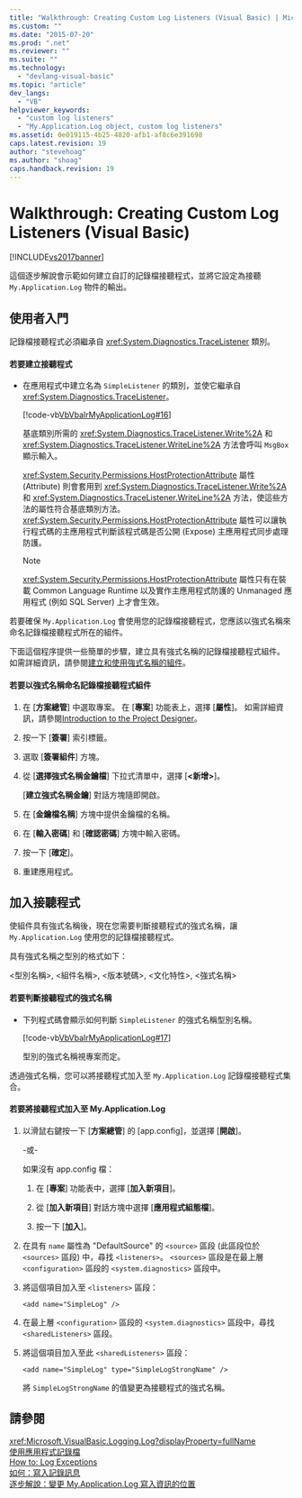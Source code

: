 ```yaml
---
title: "Walkthrough: Creating Custom Log Listeners (Visual Basic) | Microsoft Docs"
ms.custom: ""
ms.date: "2015-07-20"
ms.prod: ".net"
ms.reviewer: ""
ms.suite: ""
ms.technology: 
  - "devlang-visual-basic"
ms.topic: "article"
dev_langs: 
  - "VB"
helpviewer_keywords: 
  - "custom log listeners"
  - "My.Application.Log object, custom log listeners"
ms.assetid: 0e019115-4b25-4820-afb1-af8c6e391698
caps.latest.revision: 19
author: "stevehoag"
ms.author: "shoag"
caps.handback.revision: 19
---
```

# Walkthrough: Creating Custom Log Listeners (Visual Basic)
[!INCLUDE[vs2017banner](../../../../visual-basic/includes/vs2017banner.md)]

這個逐步解說會示範如何建立自訂的記錄檔接聽程式，並將它設定為接聽 `My.Application.Log` 物件的輸出。  
  
## 使用者入門  
 記錄檔接聽程式必須繼承自 <xref:System.Diagnostics.TraceListener> 類別。  
  
#### 若要建立接聽程式  
  
-   在應用程式中建立名為 `SimpleListener` 的類別，並使它繼承自 <xref:System.Diagnostics.TraceListener>。  
  
     [!code-vb[VbVbalrMyApplicationLog#16](../../../../visual-basic/developing-apps/programming/log-info/codesnippet/visualbasic/VbVbalrMyApplicationLog/Form1.vb#16)]  
  
     基底類別所需的 <xref:System.Diagnostics.TraceListener.Write%2A> 和 <xref:System.Diagnostics.TraceListener.WriteLine%2A> 方法會呼叫 `MsgBox` 顯示輸入。  
  
     <xref:System.Security.Permissions.HostProtectionAttribute> 屬性 \(Attribute\) 則會套用到 <xref:System.Diagnostics.TraceListener.Write%2A> 和 <xref:System.Diagnostics.TraceListener.WriteLine%2A> 方法，使這些方法的屬性符合基底類別方法。  <xref:System.Security.Permissions.HostProtectionAttribute> 屬性可以讓執行程式碼的主應用程式判斷該程式碼是否公開 \(Expose\) 主應用程式同步處理防護。  
  
    > [!NOTE]
    >  <xref:System.Security.Permissions.HostProtectionAttribute> 屬性只有在裝載 Common Language Runtime 以及實作主應用程式防護的 Unmanaged 應用程式 \(例如 SQL Server\) 上才會生效。  
  
 若要確保 `My.Application.Log` 會使用您的記錄檔接聽程式，您應該以強式名稱來命名記錄檔接聽程式所在的組件。  
  
 下面這個程序提供一些簡單的步驟，建立具有強式名稱的記錄檔接聽程式組件。  如需詳細資訊，請參閱[建立和使用強式名稱的組件](../Topic/Creating%20and%20Using%20Strong-Named%20Assemblies.md)。  
  
#### 若要以強式名稱命名記錄檔接聽程式組件  
  
1.  在 \[**方案總管**\] 中選取專案。  在 \[**專案**\] 功能表上，選擇 \[**屬性**\]。  如需詳細資訊，請參閱[Introduction to the Project Designer](http://msdn.microsoft.com/zh-tw/898dd854-c98d-430c-ba1b-a913ce3c73d7)。  
  
2.  按一下 \[**簽署**\] 索引標籤。  
  
3.  選取 \[**簽署組件**\] 方塊。  
  
4.  從 \[**選擇強式名稱金鑰檔**\] 下拉式清單中，選擇 \[**\<新增\>**\]。  
  
     \[**建立強式名稱金鑰**\] 對話方塊隨即開啟。  
  
5.  在 \[**金鑰檔名稱**\] 方塊中提供金鑰檔的名稱。  
  
6.  在 \[**輸入密碼**\] 和 \[**確認密碼**\] 方塊中輸入密碼。  
  
7.  按一下 \[**確定**\]。  
  
8.  重建應用程式。  
  
## 加入接聽程式  
 使組件具有強式名稱後，現在您需要判斷接聽程式的強式名稱，讓 `My.Application.Log` 使用您的記錄檔接聽程式。  
  
 具有強式名稱之型別的格式如下：  
  
 \<型別名稱\>, \<組件名稱\>, \<版本號碼\>, \<文化特性\>, \<強式名稱\>  
  
#### 若要判斷接聽程式的強式名稱  
  
-   下列程式碼會顯示如何判斷 `SimpleListener` 的強式名稱型別名稱。  
  
     [!code-vb[VbVbalrMyApplicationLog#17](../../../../visual-basic/developing-apps/programming/log-info/codesnippet/visualbasic/VbVbalrMyApplicationLog/Form1.vb#17)]  
  
     型別的強式名稱視專案而定。  
  
 透過強式名稱，您可以將接聽程式加入至 `My.Application.Log` 記錄檔接聽程式集合。  
  
#### 若要將接聽程式加入至 My.Application.Log  
  
1.  以滑鼠右鍵按一下 \[**方案總管**\] 的 \[app.config\]，並選擇 \[**開啟**\]。  
  
     \-或\-  
  
     如果沒有 app.config 檔：  
  
    1.  在 \[**專案**\] 功能表中，選擇 \[**加入新項目**\]。  
  
    2.  從 \[**加入新項目**\] 對話方塊中選擇 \[**應用程式組態檔**\]。  
  
    3.  按一下 \[**加入**\]。  
  
2.  在具有 `name` 屬性為 "DefaultSource" 的 `<source>` 區段 \(此區段位於 `<sources>` 區段\) 中，尋找 `<listeners>`。  `<sources>` 區段是在最上層 `<configuration>` 區段的 `<system.diagnostics>` 區段中。  
  
3.  將這個項目加入至 `<listeners>` 區段：  
  
    ```  
    <add name="SimpleLog" />  
    ```  
  
4.  在最上層 `<configuration>` 區段的 `<system.diagnostics>` 區段中，尋找 `<sharedListeners>` 區段。  
  
5.  將這個項目加入至此 `<sharedListeners>` 區段：  
  
    ```  
    <add name="SimpleLog" type="SimpleLogStrongName" />  
    ```  
  
     將 `SimpleLogStrongName` 的值變更為接聽程式的強式名稱。  
  
## 請參閱  
 <xref:Microsoft.VisualBasic.Logging.Log?displayProperty=fullName>   
 [使用應用程式記錄檔](../../../../visual-basic/developing-apps/programming/log-info/working-with-application-logs.md)   
 [How to: Log Exceptions](../../../../visual-basic/developing-apps/programming/log-info/how-to-log-exceptions.md)   
 [如何：寫入記錄訊息](../../../../visual-basic/developing-apps/programming/log-info/how-to-write-log-messages.md)   
 [逐步解說：變更 My.Application.Log 寫入資訊的位置](../../../../visual-basic/developing-apps/programming/log-info/walkthrough-changing-where-my-application-log-writes-information.md)